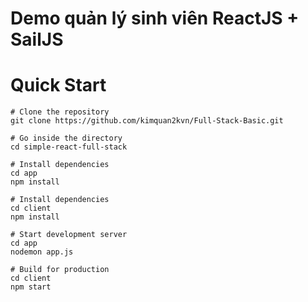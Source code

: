 # Demo quản lý sinh viên ReactJS + SailJS
# Quick Start
```
# Clone the repository
git clone https://github.com/kimquan2kvn/Full-Stack-Basic.git

# Go inside the directory
cd simple-react-full-stack

# Install dependencies
cd app
npm install

# Install dependencies
cd client
npm install

# Start development server
cd app
nodemon app.js

# Build for production
cd client
npm start
```
